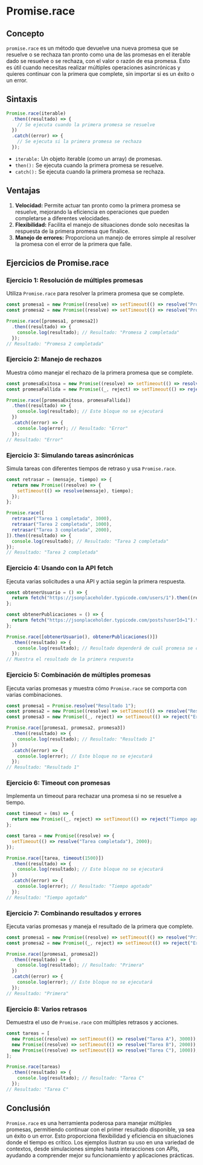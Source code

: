 # Promise.race

## Concepto
```promise.race``` es un método que devuelve una nueva promesa que se resuelve o se rechaza tan pronto como una de las promesas en el iterable dado se resuelve o se rechaza, con el valor o razón de esa promesa. Esto es útil cuando necesitas realizar múltiples operaciones asincrónicas y quieres continuar con la primera que complete, sin importar si es un éxito o un error.
## Sintaxis
```javascript
Promise.race(iterable)
  .then((resultado) => {
    // Se ejecuta cuando la primera promesa se resuelve
  })
  .catch((error) => {
    // Se ejecuta si la primera promesa se rechaza
  });

```
- ```iterable:``` Un objeto iterable (como un array) de promesas.
- ```then():``` Se ejecuta cuando la primera promesa se resuelve.
- ```catch():``` Se ejecuta cuando la primera promesa se rechaza.

## Ventajas
1. **Velocidad:** Permite actuar tan pronto como la primera promesa se resuelve, mejorando la eficiencia en operaciones que pueden completarse a diferentes velocidades.
2. **Flexibilidad:** Facilita el manejo de situaciones donde solo necesitas la respuesta de la primera promesa que finalice.
3. **Manejo de errores:** Proporciona un manejo de errores simple al resolver la promesa con el error de la primera que falle.

## Ejercicios de Promise.race

### Ejercicio 1: Resolución de múltiples promesas
Utiliza ```Promise.race``` para resolver la primera promesa que se complete.

```javascript
const promesa1 = new Promise((resolve) => setTimeout(() => resolve("Promesa 1 completada"), 2000));
const promesa2 = new Promise((resolve) => setTimeout(() => resolve("Promesa 2 completada"), 1000));

Promise.race([promesa1, promesa2])
  .then((resultado) => {
    console.log(resultado); // Resultado: "Promesa 2 completada"
  });
// Resultado: "Promesa 2 completada"
```

### Ejercicio 2: Manejo de rechazos
Muestra cómo manejar el rechazo de la primera promesa que se complete.
```javascript
const promesaExitosa = new Promise((resolve) => setTimeout(() => resolve("Éxito"), 1000));
const promesaFallida = new Promise((_, reject) => setTimeout(() => reject("Error"), 500));

Promise.race([promesaExitosa, promesaFallida])
  .then((resultado) => {
    console.log(resultado); // Este bloque no se ejecutará
  })
  .catch((error) => {
    console.log(error); // Resultado: "Error"
  });
// Resultado: "Error"

```

### Ejercicio 3: Simulando tareas asincrónicas
Simula tareas con diferentes tiempos de retraso y usa ```Promise.race```.
```javascript
const retrasar = (mensaje, tiempo) => {
  return new Promise((resolve) => {
    setTimeout(() => resolve(mensaje), tiempo);
  });
};

Promise.race([
  retrasar("Tarea 1 completada", 3000),
  retrasar("Tarea 2 completada", 1000),
  retrasar("Tarea 3 completada", 2000),
]).then((resultado) => {
  console.log(resultado); // Resultado: "Tarea 2 completada"
});
// Resultado: "Tarea 2 completada"
```

### Ejercicio 4: Usando con la API fetch
Ejecuta varias solicitudes a una API y actúa según la primera respuesta.
```javascript
const obtenerUsuario = () => {
  return fetch("https://jsonplaceholder.typicode.com/users/1").then((res) => res.json());
};

const obtenerPublicaciones = () => {
  return fetch("https://jsonplaceholder.typicode.com/posts?userId=1").then((res) => res.json());
};

Promise.race([obtenerUsuario(), obtenerPublicaciones()])
  .then((resultado) => {
    console.log(resultado); // Resultado dependerá de cuál promesa se complete primero
  });
// Muestra el resultado de la primera respuesta
```

### Ejercicio 5: Combinación de múltiples promesas
Ejecuta varias promesas y muestra cómo ```Promise.race``` se comporta con varias combinaciones.
```javascript
const promesa1 = Promise.resolve("Resultado 1");
const promesa2 = new Promise((resolve) => setTimeout(() => resolve("Resultado 2"), 2000));
const promesa3 = new Promise((_, reject) => setTimeout(() => reject("Error 3"), 1000));

Promise.race([promesa1, promesa2, promesa3])
  .then((resultado) => {
    console.log(resultado); // Resultado: "Resultado 1"
  })
  .catch((error) => {
    console.log(error); // Este bloque no se ejecutará
  });
// Resultado: "Resultado 1"
```

### Ejercicio 6: Timeout con promesas
Implementa un timeout para rechazar una promesa si no se resuelve a tiempo.
```javascript
const timeout = (ms) => {
  return new Promise((_, reject) => setTimeout(() => reject("Tiempo agotado"), ms));
};

const tarea = new Promise((resolve) => {
  setTimeout(() => resolve("Tarea completada"), 2000);
});

Promise.race([tarea, timeout(1500)])
  .then((resultado) => {
    console.log(resultado); // Este bloque no se ejecutará
  })
  .catch((error) => {
    console.log(error); // Resultado: "Tiempo agotado"
  });
// Resultado: "Tiempo agotado"
```

### Ejercicio 7: Combinando resultados y errores
Ejecuta varias promesas y maneja el resultado de la primera que complete.
```javascript
const promesa1 = new Promise((resolve) => setTimeout(() => resolve("Primera"), 1500));
const promesa2 = new Promise((_, reject) => setTimeout(() => reject("Error en la segunda"), 1000));

Promise.race([promesa1, promesa2])
  .then((resultado) => {
    console.log(resultado); // Resultado: "Primera"
  })
  .catch((error) => {
    console.log(error); // Este bloque no se ejecutará
  });
// Resultado: "Primera"
```

### Ejercicio 8: Varios retrasos
Demuestra el uso de ```Promise.race``` con múltiples retrasos y acciones.
```javascript
const tareas = [
  new Promise((resolve) => setTimeout(() => resolve("Tarea A"), 3000)),
  new Promise((resolve) => setTimeout(() => resolve("Tarea B"), 2000)),
  new Promise((resolve) => setTimeout(() => resolve("Tarea C"), 1000)),
];

Promise.race(tareas)
  .then((resultado) => {
    console.log(resultado); // Resultado: "Tarea C"
  });
// Resultado: "Tarea C"
```
## Conclusión
```Promise.race``` es una herramienta poderosa para manejar múltiples promesas, permitiendo continuar con el primer resultado disponible, ya sea un éxito o un error. Esto proporciona flexibilidad y eficiencia en situaciones donde el tiempo es crítico. Los ejemplos ilustran su uso en una variedad de contextos, desde simulaciones simples hasta interacciones con APIs, ayudando a comprender mejor su funcionamiento y aplicaciones prácticas.